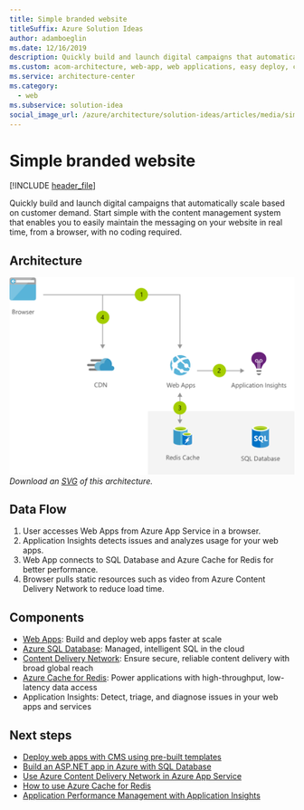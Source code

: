 ```yaml
---
title: Simple branded website
titleSuffix: Azure Solution Ideas
author: adamboeglin
ms.date: 12/16/2019
description: Quickly build and launch digital campaigns that automatically scale based on customer demand.
ms.custom: acom-architecture, web-app, web applications, easy deploy, content delivery, interactive-diagram, 'https://azure.microsoft.com/solutions/architecture/simple-branded-website/'
ms.service: architecture-center
ms.category:
  - web
ms.subservice: solution-idea
social_image_url: /azure/architecture/solution-ideas/articles/media/simple-branded-website.png
---
```


# Simple branded website

[!INCLUDE [header_file](../../../includes/sol-idea-header.md)]

Quickly build and launch digital campaigns that automatically scale based on customer demand. Start simple with the content management system that enables you to easily maintain the messaging on your website in real time, from a browser, with no coding required.

## Architecture

![Architecture Diagram](../media/simple-branded-website.png)
*Download an [SVG](../media/simple-branded-website.svg) of this architecture.*

## Data Flow

1. User accesses Web Apps from Azure App Service in a browser.
1. Application Insights detects issues and analyzes usage for your web apps.
1. Web App connects to SQL Database and Azure Cache for Redis for better performance.
1. Browser pulls static resources such as video from Azure Content Delivery Network to reduce load time.

## Components

* [Web Apps](https://azure.microsoft.com/services/app-service/web): Build and deploy web apps faster at scale
* [Azure SQL Database](https://azure.microsoft.com/services/sql-database): Managed, intelligent SQL in the cloud
* [Content Delivery Network](https://azure.microsoft.com/services/cdn): Ensure secure, reliable content delivery with broad global reach
* [Azure Cache for Redis](https://azure.microsoft.com/services/cache): Power applications with high-throughput, low-latency data access
* Application Insights: Detect, triage, and diagnose issues in your web apps and services

## Next steps

* [Deploy web apps with CMS using pre-built templates](https://azure.microsoft.com/resources/templates/?term=CMS)
* [Build an ASP.NET app in Azure with SQL Database](https://docs.microsoft.com/azure/app-service/app-service-web-tutorial-dotnet-sqldatabase)
* [Use Azure Content Delivery Network in Azure App Service](https://docs.microsoft.com/azure/cdn/cdn-add-to-web-app)
* [How to use Azure Cache for Redis](https://docs.microsoft.com/azure/redis-cache/cache-dotnet-how-to-use-azure-redis-cache)
* [Application Performance Management with Application Insights](https://docs.microsoft.com/azure/application-insights/app-insights-detect-triage-diagnose)
